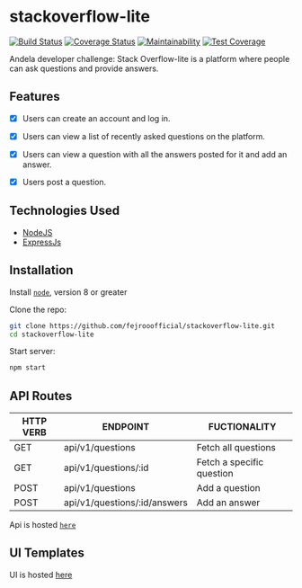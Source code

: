 # stackoverflow-lite

[![Build Status](https://travis-ci.com/fejiroofficial/stackoverflow-lite.svg?branch=develop)](https://travis-ci.com/fejiroofficial/stackoverflow-lite)
[![Coverage Status](https://coveralls.io/repos/github/fejiroofficial/stackoverflow-lite/badge.svg?branch=master)](https://coveralls.io/github/fejiroofficial/stackoverflow-lite?branch=master)
[![Maintainability](https://api.codeclimate.com/v1/badges/a99a88d28ad37a79dbf6/maintainability)](https://codeclimate.com/github/codeclimate/codeclimate/maintainability)
[![Test Coverage](https://api.codeclimate.com/v1/badges/a99a88d28ad37a79dbf6/test_coverage)](https://codeclimate.com/github/codeclimate/codeclimate/test_coverage)

Andela developer challenge: Stack Overflow-lite is a platform where people can ask questions and provide answers.

## Features

* [x] Users can create an account and log in.
* [X] Users can view a list of recently asked questions on the platform.
* [X] Users can view a question with all the answers posted for it and add an answer. 
* [X] Users post a question. 


## Technologies Used

* [NodeJS](https://nodejs.org/en/)
* [ExpressJs](https://expressjs.com/)


## Installation

Install [`node`](https://nodejs.org/en/download/), version 8 or greater

Clone the repo:
```sh
git clone https://github.com/fejrooofficial/stackoverflow-lite.git
cd stackoverflow-lite
```

Start server:
```sh
npm start
```


## API Routes

|   HTTP VERB   | ENDPOINT                    | FUCTIONALITY                          |
| ------------- | ----------------------------| --------------------------------------|
| GET           | api/v1/questions            | Fetch all questions                   |
| GET           | api/v1/questions/:id        | Fetch a specific question             |
| POST          | api/v1/questions            | Add a question                        |
| POST          | api/v1/questions/:id/answers| Add an answer                         |


Api is hosted [`here`]()


## UI Templates

UI is hosted [here](https://fejiroofficial.github.io/Stack-Overflow-lite)

